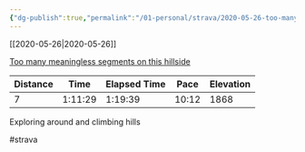 ```yaml
---
{"dg-publish":true,"permalink":"/01-personal/strava/2020-05-26-too-many-meaningless-segments-on-this-hillside/"}
---
```



[[2020-05-26\|2020-05-26]]

[Too many meaningless segments on this hillside](https://www.strava.com/activities/3517575376)

| Distance | Time    | Elapsed Time | Pace  | Elevation |
| -------- | ------- | ------------ | ----- | --------- |
| 7        | 1:11:29 | 1:19:39      | 10:12 | 1868      |


Exploring around and climbing hills

#strava
